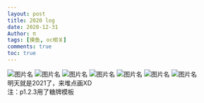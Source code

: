 ```yaml
---
layout: post
title: 2020 log
date: 2020-12-31
Author: π
tags: [摸鱼, oc相关]
comments: true
toc: true
---
```

![图片名](http://r.photo.store.qq.com/psc?/V130Ygxv4foeGt/WDhBfX99nEJ*uv2AjCfHXmEvCJAATgtrGxbN3vckV5exBcOCOrZ6gCU3mZC.CjMgmks7yPlwr0trgaxfDMRyBWr4wRPOvbE69KDWOd8dITc!/r)
![图片名](http://r.photo.store.qq.com/psc?/V130Ygxv4foeGt/WDhBfX99nEJ*uv2AjCfHXvQXwBcd*mTezyfODrsVpSGOVUuRw8dhSLXt29e04DZS*OB8bpIav9.zsGRiuvJlhU6xG8PzIA8C6JkeyF0IeWA!/r)
![图片名](http://r.photo.store.qq.com/psc?/V130Ygxv4foeGt/WDhBfX99nEJ*uv2AjCfHXqmPcFaHbVYRJBlUue*AvwkHWBE75siEjJP5gs.Xp6lShWjFIR6qLfYDbCkv47CSmNCjk94vbsBBDO6uNCeXpF8!/r)
![图片名](http://r.photo.store.qq.com/psc?/V130Ygxv4foeGt/45NBuzDIW489QBoVep5mcUlRg.UMage4wrMLHCKIZZI98IrCaqEU2*JdsOvqBjK3CCQm8xDBSU*mbSsqQQHPg7Dx0Eb3NUPki7hwgdW65Rk!/r)
![图片名](http://r.photo.store.qq.com/psc?/V130Ygxv4foeGt/45NBuzDIW489QBoVep5mcRTD0e1Uv.TA2gIPKFtaUQlnaxcn2BVv9wQ1SykpQ0.p*5I2CwLUImEP4lKOpnu1*J2F7I.FnxqkFKtfnNWJl1M!/r)
![图片名](http://r.photo.store.qq.com/psc?/V130Ygxv4foeGt/45NBuzDIW489QBoVep5mcfKg4ldPRuOsPxmiLW.mSBnaeIJISSOesTZsz5mhRAuGjYfglA5KSEyWjf597E8blPFCikbkHyDxnCykfCANzeY!/r)
![图片名](http://r.photo.store.qq.com/psc?/V130Ygxv4foeGt/45NBuzDIW489QBoVep5mcfKg4ldPRuOsPxmiLW.mSBlLeEmKVFyywZ878uQ.R.Koo9oHL4xs4eVul4*pp.QvwwTZXNBwSXPDy77TFMk3Oq0!/r)  
明天就是2021了，来堆点画XD  
注：p1.2.3用了糖牌模板  